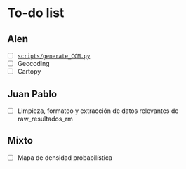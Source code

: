 # To-do list
## Alen
- [ ] [`scripts/generate_CCM.py`](./scripts/generate_CCM.py)
- [ ] Geocoding
- [ ] Cartopy

## Juan Pablo
- [ ] Limpieza, formateo y extracción de datos relevantes de raw_resultados_rm

## Mixto
- [ ] Mapa de densidad probabilística
